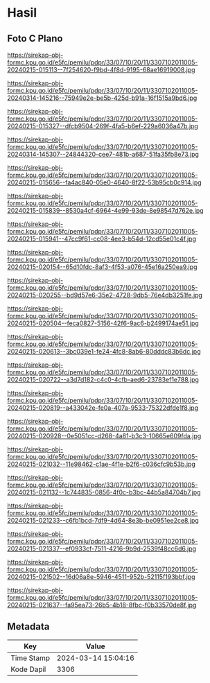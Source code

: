 # Hasil

## Foto C Plano

https://sirekap-obj-formc.kpu.go.id/e5fc/pemilu/pdpr/33/07/10/20/11/3307102011005-20240215-015113--7f254620-f9bd-4f8d-9195-68ae16919008.jpg

https://sirekap-obj-formc.kpu.go.id/e5fc/pemilu/pdpr/33/07/10/20/11/3307102011005-20240314-145216--75949e2e-be5b-425d-b91a-16f1515a9bd6.jpg

https://sirekap-obj-formc.kpu.go.id/e5fc/pemilu/pdpr/33/07/10/20/11/3307102011005-20240215-015327--dfcb9504-269f-4fa5-b6ef-229a6036a47b.jpg

https://sirekap-obj-formc.kpu.go.id/e5fc/pemilu/pdpr/33/07/10/20/11/3307102011005-20240314-145307--24844320-cee7-481b-a687-51fa35fb8e73.jpg

https://sirekap-obj-formc.kpu.go.id/e5fc/pemilu/pdpr/33/07/10/20/11/3307102011005-20240215-015656--fa4ac840-05e0-4640-8f22-53b95cb0c914.jpg

https://sirekap-obj-formc.kpu.go.id/e5fc/pemilu/pdpr/33/07/10/20/11/3307102011005-20240215-015839--8530a4cf-6964-4e99-93de-8e98547d762e.jpg

https://sirekap-obj-formc.kpu.go.id/e5fc/pemilu/pdpr/33/07/10/20/11/3307102011005-20240215-015941--47cc9f61-cc08-4ee3-b54d-12cd55e01c4f.jpg

https://sirekap-obj-formc.kpu.go.id/e5fc/pemilu/pdpr/33/07/10/20/11/3307102011005-20240215-020154--65d10fdc-8af3-4f53-a076-45e16a250ea9.jpg

https://sirekap-obj-formc.kpu.go.id/e5fc/pemilu/pdpr/33/07/10/20/11/3307102011005-20240215-020255--bd9d57e6-35e2-4728-9db5-76e4db3251fe.jpg

https://sirekap-obj-formc.kpu.go.id/e5fc/pemilu/pdpr/33/07/10/20/11/3307102011005-20240215-020504--feca0827-5156-42f6-9ac6-b2499174ae51.jpg

https://sirekap-obj-formc.kpu.go.id/e5fc/pemilu/pdpr/33/07/10/20/11/3307102011005-20240215-020613--3bc039e1-fe24-4fc8-8ab6-80dddc83b6dc.jpg

https://sirekap-obj-formc.kpu.go.id/e5fc/pemilu/pdpr/33/07/10/20/11/3307102011005-20240215-020722--a3d7d182-c4c0-4cfb-aed6-23783ef1e788.jpg

https://sirekap-obj-formc.kpu.go.id/e5fc/pemilu/pdpr/33/07/10/20/11/3307102011005-20240215-020819--a433042e-fe0a-407a-9533-75322dfde1f8.jpg

https://sirekap-obj-formc.kpu.go.id/e5fc/pemilu/pdpr/33/07/10/20/11/3307102011005-20240215-020928--0e5051cc-d268-4a81-b3c3-10665e609fda.jpg

https://sirekap-obj-formc.kpu.go.id/e5fc/pemilu/pdpr/33/07/10/20/11/3307102011005-20240215-021032--11e98462-c1ae-4f1e-b2f6-c036cfc9b53b.jpg

https://sirekap-obj-formc.kpu.go.id/e5fc/pemilu/pdpr/33/07/10/20/11/3307102011005-20240215-021132--1c744835-0856-4f0c-b3bc-44b5a84704b7.jpg

https://sirekap-obj-formc.kpu.go.id/e5fc/pemilu/pdpr/33/07/10/20/11/3307102011005-20240215-021233--c6fb1bcd-7df9-4d64-8e3b-be0951ee2ce8.jpg

https://sirekap-obj-formc.kpu.go.id/e5fc/pemilu/pdpr/33/07/10/20/11/3307102011005-20240215-021337--ef0933cf-7511-4216-9b9d-2539f48cc6d6.jpg

https://sirekap-obj-formc.kpu.go.id/e5fc/pemilu/pdpr/33/07/10/20/11/3307102011005-20240215-021502--16d06a8e-5946-4511-952b-52115f193bbf.jpg

https://sirekap-obj-formc.kpu.go.id/e5fc/pemilu/pdpr/33/07/10/20/11/3307102011005-20240215-021637--fa95ea73-26b5-4b18-8fbc-f0b33570de8f.jpg


## Metadata

| Key        | Value               |
| ---------- | ------------------- |
| Time Stamp | 2024-03-14 15:04:16 |
| Kode Dapil | 3306                |



